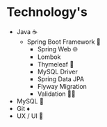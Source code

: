 # Technology's 
- Java ☕
  - Spring Boot Framework 🌱
    - Spring Web 🌐
    - Lombok
    - Thymeleaf 📃
    - MySQL Driver
    - Spring Data JPA 
    - Flyway Migration
    - Validation 🧑‍🔬
- MySQL 🐬
- Git ♦️
- UX / UI 🎨